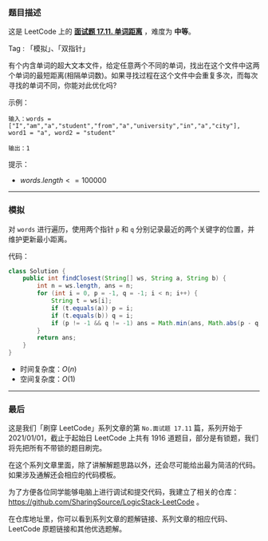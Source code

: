 ### 题目描述

这是 LeetCode 上的 **[面试题 17.11. 单词距离](https://leetcode.cn/problems/find-closest-lcci/solution/by-ac_oier-0hv9/)** ，难度为 **中等**。

Tag : 「模拟」、「双指针」



有个内含单词的超大文本文件，给定任意两个不同的单词，找出在这个文件中这两个单词的最短距离(相隔单词数)。如果寻找过程在这个文件中会重复多次，而每次寻找的单词不同，你能对此优化吗?

示例：
```
输入：words = ["I","am","a","student","from","a","university","in","a","city"], word1 = "a", word2 = "student"

输出：1
```
提示：
* $words.length <= 100000$

---

### 模拟

对 `words` 进行遍历，使用两个指针 `p` 和 `q` 分别记录最近的两个关键字的位置，并维护更新最小距离。

代码：
```Java
class Solution {
    public int findClosest(String[] ws, String a, String b) {
        int n = ws.length, ans = n;
        for (int i = 0, p = -1, q = -1; i < n; i++) {
            String t = ws[i];
            if (t.equals(a)) p = i;
            if (t.equals(b)) q = i;
            if (p != -1 && q != -1) ans = Math.min(ans, Math.abs(p - q));
        }
        return ans;
    }
}
```
* 时间复杂度：$O(n)$
* 空间复杂度：$O(1)$

---

### 最后

这是我们「刷穿 LeetCode」系列文章的第 `No.面试题 17.11` 篇，系列开始于 2021/01/01，截止于起始日 LeetCode 上共有 1916 道题目，部分是有锁题，我们将先把所有不带锁的题目刷完。

在这个系列文章里面，除了讲解解题思路以外，还会尽可能给出最为简洁的代码。如果涉及通解还会相应的代码模板。

为了方便各位同学能够电脑上进行调试和提交代码，我建立了相关的仓库：https://github.com/SharingSource/LogicStack-LeetCode 。

在仓库地址里，你可以看到系列文章的题解链接、系列文章的相应代码、LeetCode 原题链接和其他优选题解。

